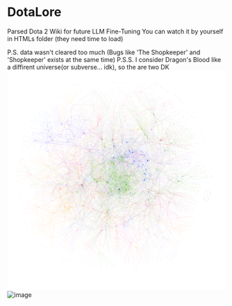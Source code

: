 # DotaLore
Parsed Dota 2 Wiki for future LLM Fine-Tuning
You can watch it by yourself in HTMLs folder (they need time to load)

P.S. data wasn't cleared too much (Bugs like 'The Shopkeeper' and 'Shopkeeper' exists at the same time)
P.S.S. I consider Dragon's Blood like a diffirent universe(or subverse... idk), so the are two DK
![alt text](https://github.com/RETRJ/DotaLore/blob/master/Images/LoreWorld.png?raw=true)
![image](https://github.com/RETRJ/DotaLore/assets/40574662/417c932b-947b-47b2-80fb-620ff40a43e0)

